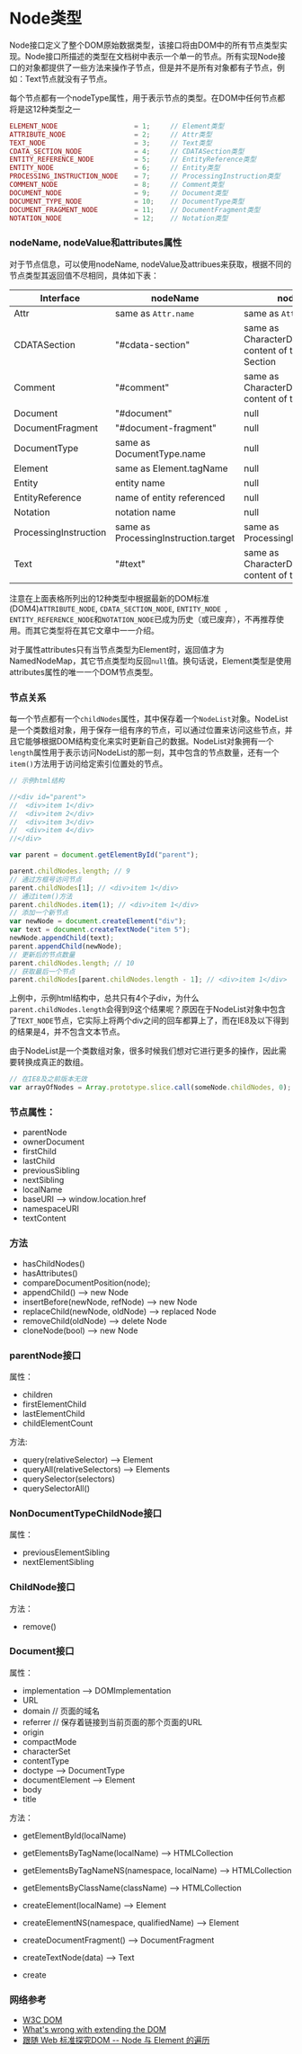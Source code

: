 # Node类型

Node接口定义了整个DOM原始数据类型，该接口将由DOM中的所有节点类型实现。Node接口所描述的类型在文档树中表示一个单一的节点。所有实现Node接口的对象都提供了一些方法来操作子节点，但是并不是所有对象都有子节点，例如：Text节点就没有子节点。

每个节点都有一个nodeType属性，用于表示节点的类型。在DOM中任何节点都将是这12种类型之一

```js
ELEMENT_NODE                   = 1;     // Element类型
ATTRIBUTE_NODE                 = 2;     // Attr类型
TEXT_NODE                      = 3;     // Text类型
CDATA_SECTION_NODE             = 4;     // CDATASection类型
ENTITY_REFERENCE_NODE          = 5;     // EntityReference类型
ENTITY_NODE                    = 6;     // Entity类型
PROCESSING_INSTRUCTION_NODE    = 7;     // ProcessingInstruction类型
COMMENT_NODE                   = 8;     // Comment类型
DOCUMENT_NODE                  = 9;     // Document类型
DOCUMENT_TYPE_NODE             = 10;    // DocumentType类型
DOCUMENT_FRAGMENT_NODE         = 11;    // DocumentFragment类型
NOTATION_NODE                  = 12;    // Notation类型
```

### nodeName, nodeValue和attributes属性

对于节点信息，可以使用nodeName, nodeValue及attribues来获取，根据不同的节点类型其返回值不尽相同，具体如下表：

| Interface              | nodeName                             | nodeValue                                                    | attributes     |
| ---------------------- | -------------------------------------| -------------------------------------------------------------| -------------- |
| Attr                   | same as `Attr.name`                  | same as `Attr.value`                                         | null           |
| CDATASection           | "#cdata-section"                     | same as CharacterData.data, the content of the CDATA Section | null           |
| Comment                | "#comment"                           | same as CharacterData.data, the content of the comment       | null           |
| Document               | "#document"                          | null                                                         | null           |
| DocumentFragment       | "#document-fragment"                 | null                                                         | null           |
| DocumentType           | same as DocumentType.name            | null                                                         | null           |
| Element                | same as Element.tagName              | null                                                         | NamedNodeMap   |
| Entity                 | entity name                          | null                                                         | null           |
| EntityReference        | name of entity referenced            | null                                                         | null           |
| Notation               | notation name                        | null                                                         | null           |
| ProcessingInstruction  | same as ProcessingInstruction.target | same as ProcessingInstruction.data                           | null           |
| Text                   | "#text"                              | same as CharacterData.data, the content of the text node     | null           |

注意在上面表格所列出的12种类型中根据最新的DOM标准(DOM4)`ATTRIBUTE_NODE`, `CDATA_SECTION_NODE`, `ENTITY_NODE `, `ENTITY_REFERENCE_NODE`和`NOTATION_NODE`已成为历史（或已废弃），不再推荐使用。而其它类型将在其它文章中一一介绍。

对于属性attributes只有当节点类型为Element时，返回值才为NamedNodeMap，其它节点类型均反回`null`值。换句话说，Element类型是使用attributes属性的唯一一个DOM节点类型。

### 节点关系

每一个节点都有一个`childNodes`属性，其中保存着一个`NodeList`对象。NodeList是一个类数组对象，用于保存一组有序的节点，可以通过位置来访问这些节点，并且它能够根据DOM结构变化来实时更新自己的数据。NodeList对象拥有一个`length`属性用于表示访问NodeList的那一刻，其中包含的节点数量，还有一个`item()`方法用于访问给定索引位置处的节点。

```js
// 示例html结构

//<div id="parent">
//  <div>item 1</div>
//  <div>item 2</div>
//  <div>item 3</div>
//  <div>item 4</div>
//</div>

var parent = document.getElementById("parent");

parent.childNodes.length; // 9
// 通过方框号访问节点
parent.childNodes[1]; // <div>item 1</div>
// 通过item()方法
parent.childNodes.item(1); // <div>item 1</div>
// 添加一个新节点
var newNode = document.createElement("div");
var text = document.createTextNode("item 5");
newNode.appendChild(text);
parent.appendChild(newNode);
// 更新后的节点数量
parent.childNodes.length; // 10
// 获取最后一个节点
parent.childNodes[parent.childNodes.length - 1]; // <div>item 1</div>
```

上例中，示例html结构中，总共只有4个子div，为什么`parent.childNodes.length`会得到9这个结果呢？原因在于NodeList对象中包含了`TEXT_NODE`节点，它实际上将两个div之间的回车都算上了，而在IE8及以下得到的结果是4，并不包含文本节点。

由于NodeList是一个类数组对象，很多时候我们想对它进行更多的操作，因此需要转换成真正的数组。

```js
// 在IE8及之前版本无效
var arrayOfNodes = Array.prototype.slice.call(someNode.childNodes, 0);
```

### 节点属性：
 * parentNode
 * ownerDocument
 * firstChild
 * lastChild
 * previousSibling
 * nextSibling
 * localName
 * baseURI --> window.location.href
 * namespaceURI
 * textContent

### 方法
 * hasChildNodes()
 * hasAttributes()
 * compareDocumentPosition(node);
 * appendChild() --> new Node
 * insertBefore(newNode, refNode) --> new Node
 * replaceChild(newNode, oldNode) --> replaced Node
 * removeChild(oldNode) --> delete Node
 * cloneNode(bool) --> new Node

### parentNode接口

属性：
 * children
 * firstElementChild
 * lastElementChild
 * childElementCount

方法:
 * query(relativeSelector) --> Element
 * queryAll(relativeSelectors) --> Elements
 * querySelector(selectors)
 * querySelectorAll()

### NonDocumentTypeChildNode接口

属性：
 * previousElementSibling
 * nextElementSibling

### ChildNode接口

方法：
 * remove()

### Document接口

属性：
 * implementation --> DOMImplementation
 * URL
 * domain   // 页面的域名
 * referrer   // 保存着链接到当前页面的那个页面的URL
 * origin
 * compactMode
 * characterSet
 * contentType
 * doctype --> DocumentType
 * documentElement --> Element
 * body
 * title

方法：
 * getElementById(localName)
 * getElementsByTagName(localName) --> HTMLCollection
 * getElementsByTagNameNS(namespace, localName) --> HTMLCollection
 * getElementsByClassName(className) --> HTMLCollection

 * createElement(localName) --> Element
 * createElementNS(namespace, qualifiedName) --> Element
 * createDocumentFragment() --> DocumentFragment
 * createTextNode(data) --> Text
 * create



### 网络参考

 * [W3C DOM](http://www.w3.org/TR/dom/)
 * [What's wrong with extending the DOM](http://perfectionkills.com/whats-wrong-with-extending-the-dom/)
 * [跟随 Web 标准探究DOM -- Node 与 Element 的遍历](http://www.cnblogs.com/joyeecheung/p/4168521.html)



